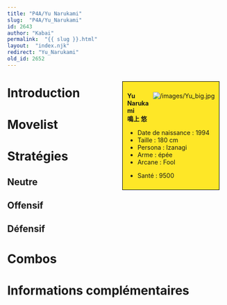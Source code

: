 ```yaml
---
title: "P4A/Yu Narukami"
slug:  "P4A/Yu_Narukami"
id: 2643
author: "Kabai"
permalink:  "{{ slug }}.html"
layout:  "index.njk"
redirect: "Yu_Narukami"
old_id: 2652
---
```


<div style="float:right; border: 1px black solid; background-color: #FEE727; width: 40%; margin:15px; padding:10px">
<div style="float:right">

![](/images/Yu_big.jpg "/images/Yu_big.jpg")

</div>
<div>

**Yu Narukami**  
**鳴上 悠**  
  

- Date de naissance : 1994
- Taille : 180 cm
- Persona : Izanagi
- Arme : épée
- Arcane : Fool

<!-- -->

- Santé : 9500

</div>
</div>

# Introduction

# Movelist

# Stratégies

## Neutre

## Offensif

## Défensif

# Combos

# Informations complémentaires
